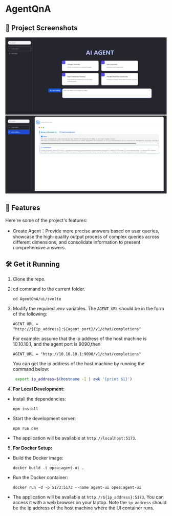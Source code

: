 # AgentQnA

## 📸 Project Screenshots

![project-screenshot](../../assets/img/agent_ui.png)
![project-screenshot](../../assets/img/agent_ui_result.png)

## 🧐 Features

Here're some of the project's features:

- Create Agent：Provide more precise answers based on user queries, showcase the high-quality output process of complex queries across different dimensions, and consolidate information to present comprehensive answers.

## 🛠️ Get it Running

1. Clone the repo.

2. cd command to the current folder.

   ```
   cd AgentQnA/ui/svelte
   ```

3. Modify the required .env variables. The `AGENT_URL` should be in the form of the following:

   ```
   AGENT_URL = "http://${ip_address}:${agent_port}/v1/chat/completions"
   ```

   For example: assume that the ip address of the host machine is 10.10.10.1, and the agent port is 9090,then

   ```
   AGENT_URL = "http://10.10.10.1:9090/v1/chat/completions"
   ```

   You can get the ip address of the host machine by running the command below:

   ```bash
    export ip_address=$(hostname -I | awk '{print $1}')
   ```

4. **For Local Development:**

- Install the dependencies:

  ```
  npm install
  ```

- Start the development server:

  ```
  npm run dev
  ```

- The application will be available at `http://localhost:5173`.

5. **For Docker Setup:**

- Build the Docker image:

  ```
  docker build -t opea:agent-ui .
  ```

- Run the Docker container:

  ```
  docker run -d -p 5173:5173 --name agent-ui opea:agent-ui
  ```

- The application will be available at `http://${ip_address}:5173`. You can access it with a web browser on your laptop. Note the `ip_address` should be the ip address of the host machine where the UI container runs.
